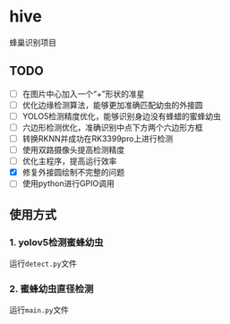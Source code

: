 # hive

蜂巢识别项目

## TODO
- [ ] 在图片中心加入一个“+”形状的准星
- [ ] 优化边缘检测算法，能够更加准确匹配幼虫的外接圆
- [ ] YOLO5检测精度优化，能够识别身边没有蜂蜡的蜜蜂幼虫
- [ ] 六边形检测优化，准确识别中点下方两个六边形方框
- [ ] 转换RKNN并成功在RK3399pro上进行检测
- [ ] 使用双路摄像头提高检测精度
- [ ] 优化主程序，提高运行效率
- [x] 修复外接圆绘制不完整的问题
- [ ] 使用python进行GPIO调用

## 使用方式
### 1. yolov5检测蜜蜂幼虫
运行`detect.py`文件

### 2. 蜜蜂幼虫直径检测
运行`main.py`文件

